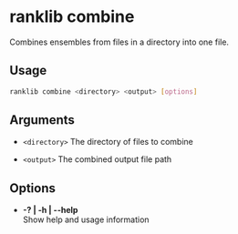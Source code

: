 ﻿# ranklib combine

Combines ensembles from files in a directory into one file.

## Usage

```sh
ranklib combine <directory> <output> [options]
```

## Arguments

- `<directory>` 
  The directory of files to combine

- `<output>`
  The combined output file path

## Options

- **-? | -h | --help**  
  Show help and usage information

